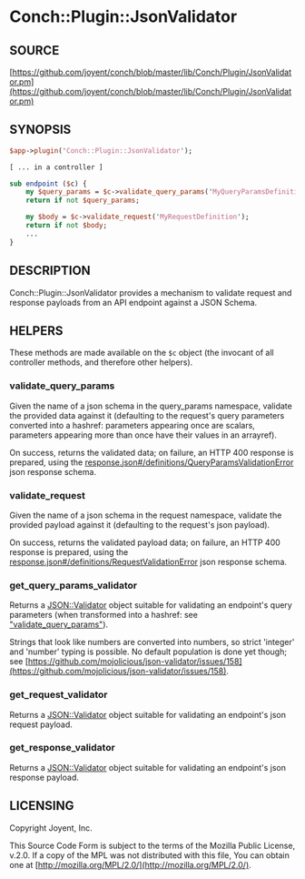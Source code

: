 # Conch::Plugin::JsonValidator

## SOURCE

[https://github.com/joyent/conch/blob/master/lib/Conch/Plugin/JsonValidator.pm](https://github.com/joyent/conch/blob/master/lib/Conch/Plugin/JsonValidator.pm)

## SYNOPSIS

```perl
$app->plugin('Conch::Plugin::JsonValidator');

[ ... in a controller ]

sub endpoint ($c) {
    my $query_params = $c->validate_query_params('MyQueryParamsDefinition');
    return if not $query_params;

    my $body = $c->validate_request('MyRequestDefinition');
    return if not $body;
    ...
}
```

## DESCRIPTION

Conch::Plugin::JsonValidator provides a mechanism to validate request and response payloads
from an API endpoint against a JSON Schema.

## HELPERS

These methods are made available on the `$c` object (the invocant of all controller methods,
and therefore other helpers).

### validate\_query\_params

Given the name of a json schema in the query\_params namespace, validate the provided data
against it (defaulting to the request's query parameters converted into a hashref: parameters
appearing once are scalars, parameters appearing more than once have their values in an
arrayref).

On success, returns the validated data; on failure, an HTTP 400 response is prepared, using the
[response.json#/definitions/QueryParamsValidationError](../json-schema/response.json#/definitions/QueryParamsValidationError) json response schema.

### validate\_request

Given the name of a json schema in the request namespace, validate the provided payload against
it (defaulting to the request's json payload).

On success, returns the validated payload data; on failure, an HTTP 400 response is prepared,
using the [response.json#/definitions/RequestValidationError](../json-schema/response.json#/definitions/RequestValidationError) json response schema.

### get\_query\_params\_validator

Returns a [JSON::Validator](https://metacpan.org/pod/JSON%3A%3AValidator) object suitable for validating an endpoint's query parameters
(when transformed into a hashref: see ["validate\_query\_params"](#validate_query_params)).

Strings that look like numbers are converted into numbers, so strict 'integer' and 'number'
typing is possible. No default population is done yet though; see
[https://github.com/mojolicious/json-validator/issues/158](https://github.com/mojolicious/json-validator/issues/158).

### get\_request\_validator

Returns a [JSON::Validator](https://metacpan.org/pod/JSON%3A%3AValidator) object suitable for validating an endpoint's json request payload.

### get\_response\_validator

Returns a [JSON::Validator](https://metacpan.org/pod/JSON%3A%3AValidator) object suitable for validating an endpoint's json response payload.

## LICENSING

Copyright Joyent, Inc.

This Source Code Form is subject to the terms of the Mozilla Public License,
v.2.0. If a copy of the MPL was not distributed with this file, You can obtain
one at [http://mozilla.org/MPL/2.0/](http://mozilla.org/MPL/2.0/).
